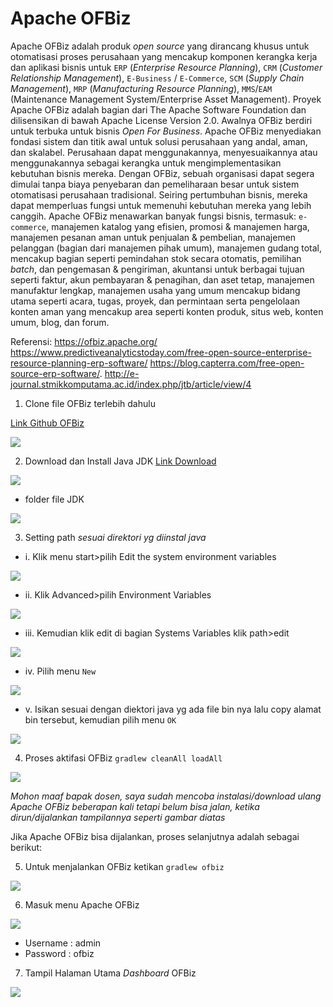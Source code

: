 # Apache OFBiz

Apache OFBiz adalah produk _open source_ yang dirancang khusus untuk otomatisasi proses perusahaan yang mencakup komponen kerangka kerja dan aplikasi bisnis untuk `ERP` (_Enterprise Resource Planning_), `CRM` (_Customer Relationship Management_), `E-Business` / `E-Commerce`, `SCM` (_Supply Chain Management_), `MRP` (_Manufacturing Resource Planning_), `MMS`/`EAM` (Maintenance Management System/Enterprise Asset Management). Proyek Apache OFBiz adalah bagian dari The Apache Software Foundation dan dilisensikan di bawah Apache License Version 2.0. Awalnya OFBiz berdiri untuk terbuka untuk bisnis _Open For Business_. Apache OFBiz menyediakan fondasi sistem dan titik awal untuk solusi perusahaan yang andal, aman, dan skalabel. Perusahaan dapat menggunakannya, menyesuaikannya atau menggunakannya sebagai kerangka untuk mengimplementasikan kebutuhan bisnis mereka. Dengan OFBiz, sebuah organisasi dapat segera dimulai tanpa biaya penyebaran dan pemeliharaan besar untuk sistem otomatisasi perusahaan tradisional. Seiring pertumbuhan bisnis, mereka dapat memperluas fungsi untuk memenuhi kebutuhan mereka yang lebih canggih. Apache OFBiz menawarkan banyak fungsi bisnis, termasuk: `e-commerce`, manajemen katalog yang efisien, promosi & manajemen harga, manajemen pesanan aman untuk penjualan & pembelian, manajemen pelanggan (bagian dari manajemen pihak umum), manajemen gudang total, mencakup bagian seperti pemindahan stok secara otomatis, pemilihan _batch_, dan pengemasan & pengiriman, akuntansi untuk berbagai tujuan seperti faktur, akun pembayaran & penagihan, dan aset tetap, manajemen manufaktur lengkap, manajemen usaha yang umum mencakup bidang utama seperti acara, tugas, proyek, dan permintaan serta pengelolaan konten aman yang mencakup area seperti konten produk, situs web, konten umum, blog, dan forum.

Referensi: https://ofbiz.apache.org/ https://www.predictiveanalyticstoday.com/free-open-source-enterprise-resource-planning-erp-software/ https://blog.capterra.com/free-open-source-erp-software/. http://e-journal.stmikkomputama.ac.id/index.php/jtb/article/view/4

1. Clone file OFBiz terlebih dahulu

[Link Github OFBiz](https://github.com/apache/ofbiz-framework)

![](img/img1.jpg)

2. Download dan Install Java JDK
[Link Download](https://www.nesabamedia.com/download-java-se-development-kit-jdk/)

![](img/img2.jpg)

- folder file JDK

![](img/img2a.jpg)

3. Setting path _sesuai direktori yg diinstal java_

- i. Klik menu start>pilih Edit the system environment variables

![](img/img3.jpg)

- ii. Klik Advanced>pilih Environment Variables

![](img/img4.jpg)

- iii. Kemudian klik edit di bagian Systems Variables klik path>edit

![](img/img5.jpg)

- iv. Pilih menu `New`

![](img/img6.jpg)

- v. Isikan sesuai dengan diektori java yg ada file bin nya lalu copy alamat bin tersebut, kemudian pilih menu `OK`

![](img/img2a.jpg)

4. Proses aktifasi OFBiz `gradlew cleanAll loadAll`

![](img/img7.jpg)

_Mohon maaf bapak dosen, saya sudah mencoba instalasi/download ulang Apache OFBiz beberapan kali tetapi belum bisa jalan, ketika dirun/dijalankan tampilannya seperti gambar diatas_

Jika Apache OFBiz bisa dijalankan, proses selanjutnya adalah sebagai berikut:

5. Untuk menjalankan OFBiz ketikan `gradlew ofbiz`

![](img/img8.jpg)

6. Masuk menu Apache OFBiz

![](img/img9.jpg)

- Username : admin
- Password : ofbiz

7. Tampil Halaman Utama _Dashboard_ OFBiz

![](img/img10.jpg)